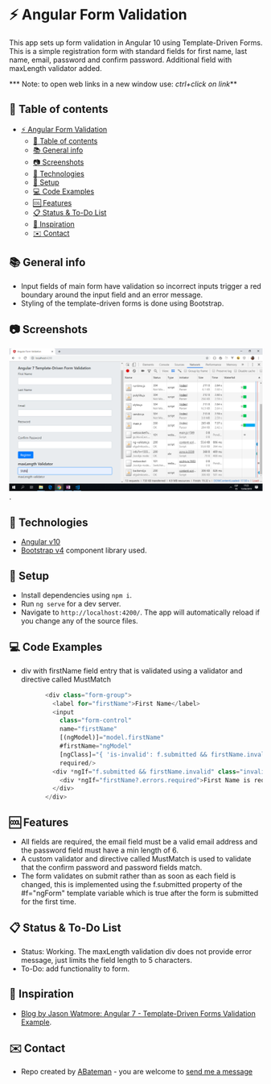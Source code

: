 # :zap: Angular Form Validation

This app sets up form validation in Angular 10 using Template-Driven Forms. This is a simple registration form with standard fields for first name, last name, email, password and confirm password. Additional field with maxLength validator added.

*** Note: to open web links in a new window use: _ctrl+click on link_**

## :page_facing_up: Table of contents

* [:zap: Angular Form Validation](#zap-angular-form-validation)
  * [:page_facing_up: Table of contents](#page_facing_up-table-of-contents)
  * [:books: General info](#books-general-info)
  * [:camera: Screenshots](#camera-screenshots)
  * [:signal_strength: Technologies](#signal_strength-technologies)
  * [:floppy_disk: Setup](#floppy_disk-setup)
  * [:computer: Code Examples](#computer-code-examples)
  * [:cool: Features](#cool-features)
  * [:clipboard: Status & To-Do List](#clipboard-status--to-do-list)
  * [:clap: Inspiration](#clap-inspiration)
  * [:envelope: Contact](#envelope-contact)

## :books: General info

* Input fields of main form have validation so incorrect inputs trigger a red boundary around the input field and an error message.
* Styling of the template-driven forms is done using Bootstrap.

## :camera: Screenshots

![Example screenshot](./img/form-validation.png).

## :signal_strength: Technologies

* [Angular v10](https://angular.io/)
* [Bootstrap v4](https://getbootstrap.com/) component library used.

## :floppy_disk: Setup

* Install dependencies using `npm i`.
* Run `ng serve` for a dev server.
* Navigate to `http://localhost:4200/`. The app will automatically reload if you change any of the source files.

## :computer: Code Examples

* div with firstName field entry that is validated using a validator and directive called MustMatch

```typescript
          <div class="form-group">
            <label for="firstName">First Name</label>
            <input
              class="form-control"
              name="firstName"
              [(ngModel)]="model.firstName"
              #firstName="ngModel"
              [ngClass]="{ 'is-invalid': f.submitted && firstName.invalid }"
              required/>
            <div *ngIf="f.submitted && firstName.invalid" class="invalid-feedback ">
              <div *ngIf="firstName?.errors.required">First Name is required</div>
            </div>
          </div>

```

## :cool: Features

* All fields are required, the email field must be a valid email address and the password field must have a min length of 6.
* A custom validator and directive called MustMatch is used to validate that the confirm password and password fields match.
* The form validates on submit rather than as soon as each field is changed, this is implemented using the f.submitted property of the #f="ngForm" template variable which is true after the form is submitted for the first time.

## :clipboard: Status & To-Do List

* Status: Working. The maxLength validation div does not provide error message, just limits the field length to 5 characters.
* To-Do: add functionality to form.

## :clap: Inspiration

* [Blog by Jason Watmore: Angular 7 - Template-Driven Forms Validation Example](http://jasonwatmore.com/post/2018/11/10/angular-7-template-driven-forms-validation-example).

## :envelope: Contact

* Repo created by [ABateman](https://www.andrewbateman.org) - you are welcome to [send me a message](https://andrewbateman.org/contact)
